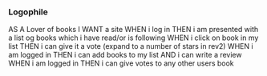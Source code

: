 ### Logophile


AS A Lover of books
I WANT a site 
WHEN i log in
THEN i am presented with a list og books which i have read/or is following
WHEN i click on  book in my list
THEN i can give it a vote (expand to a number of stars in rev2)
WHEN i am logged in
THEN i can add books to my list AND i can write a review
WHEN i am logged in
THEN i can give votes to any other users book
